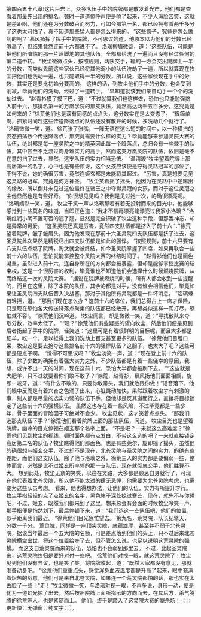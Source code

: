 第四百五十八章!这片巨岩上，众多队伍手中的院牌都是散发着光芒，他们都是查看着那最先出现的排名，顿时一道道惊呼声便是响了起来，不少人满脸苦笑，这就是差距啊，他们还在为分数破百而努力，可如今那第一名，都已经拥有着两千多分了这也太可怕了，真不知道那些猛人都是怎么得来的。
“这些疯子，究竟是怎么做到的啊？”慕风扬挥了挥手中的院牌，不可思议的道，他原本以为他们的分数已经够高了，但结果竟然连前十六都进不了。
洛璃柳眉微蹙，道：“这些队伍，可能是把他们所降临的那一片落脚地的其他队伍，全部都给洗了一遍而且没有经过任何的第二道中转。
”牧尘微微点头，按照规则，两队交手，输的一方会交出院牌上一半的分数，而类似先前这些家伙已经将其他弱小的队伍洗劫了一遍，所以就算现在牧尘把他们也洗劫一遍，也只能取得一半的分数，所以说，这些家伙现在手中的分数，其实还是要比初始分要高的。
这样的话，到牧尘他们手中的分数，也会受到削减，毕竟他们的洗劫，经过了一道转手。
“早知道就该我们亲自动手一个个的洗劫过去。
”赵青衫摸了摸下巴，道：“不过就算我们也这样做，恐怕也只能勉强挤入前十六，那排名第一的万凰学院的那支队伍，竟然高达两千五百多分，这究竟是如何来的？”徐荒他们也是深有同感的点点头，这分数实在是太变态了。
“很简单啊，抓紧时间趁这些传送降落点的队伍还没有散开的时候，多洗劫几个就行了。
”洛璃微微一笑，道。
徐荒张了张嘴，一阵无语在这么短的时间中，以一种横扫的姿态扫荡数个传送降落点，那究竟需要什么样的实力？毕竟能够来参加灵院大赛的队伍，绝对都是每一座灵院之中的精英因此每一个降落点，总归会有一些棘手的队伍，其中甚至不乏渡过肉身难实力的高手，然而这支万凰灵院的队伍，依旧是毫不在意的扫了过去，显然，这支队伍的实力相当恐怖。
“温清璇”牧尘望着院牌上那高居第一的名字，心中也是有些惊讶，这个女孩应该便是夺得灵路冠军的那位了，不得不说，她的确很厉害，竟然连姬玄都是未能将其超过。
“厉害，真是想要见见这灵路的冠军，究竟是何方神圣。
”牧尘笑着摇了摇头，他因为在灵路中中途踢出的缘故，所以倒并未见过这位最终在诸王之中夺得灵冠的女孩，而对于这位灵冠之主他显然也是有些好奇。
“你很想见见吗？我倒是见过她一次，的确很漂亮呢。
”洛璃嫣然一笑，道。
牧尘干笑一声从洛璃那若有若无投射而来的目光中，他能够感觉到一些莫名的味道，当即正色道：“我才不信再漂亮能漂亮过我家小洛璃？”洛璃红润小嘴不置可否的翘了翘，显然是完全识破了牧尘这种手段，但那番神态，却是异常的可爱。
“这圣灵院还真是厉害，竟然四支队伍都是挤入了前十六¨．”徐荒望着院牌，皱了皱眉头，因为他发现在那前十六圣灵院四支队伍都是挤了进去，这圣灵院此次果然是精锐尽出四支队伍都是如此的强悍。
“按照规则，前十六只要有八支队伍点燃了院牌，淘汰就会被终结，如今圣灵院掌握了四席，如果再联合一些前十六的队伍，恐怕就能掌控整个灵院大赛的终结时间了。
”赵青衫他们也是面色凝重，虽然进入前十六，连自身所在的方向都会被暴露，但却是能够掌控比赛的结束权，这是一个很厉害的权利，毕竟谁也不知道他们会选择什么时候燃烧院牌，从而终结这一次的灵院大赛。
“据说在院牌被燃烧的时候，所有人都会收到一些提醒的，而且在这里，除了本院的队伍，其余的都是对手，没有谁会相信他们，毕竟如果让圣灵院四支队伍晋入决战塞，那对于其他所有灵院都是一件坏消息。
”洛璃螓首轻摇，道。
“那我们现在怎么办？这前十六的席位，我们总得占上一席才保险，只是现在恐怕各大传送降落点聚集的队伍都已经散开，再想类似这样一网打尽，恐怕就不容!。
”徐荒他们沉吟道。
!牧尘闻言，却是微微一笑，道：“寻找散队来夺取分数，效率太低了。
”“嗯？”徐荒他们有些疑惑的望向牧尘，然后他们便是见到后者扬起了手中的院牌，轻笑道：“这里可是有着很鲜明的目标呢，而且大多都是肥羊，吃一个，足以抵得上我们洗劫上百支甚至更多的队伍。
”徐荒他们目瞪口呆，牧尘这是要去抢夺这些排名前十六的强悍队伍？这胆子，也太大了吧？这些可都是硬点子啊。
“觉得不可思议吗？”牧尘淡笑一声，道：“现在登上前十六的队伍，除了少数的确拥有着强大实力之外，不少队伍都是有着一些侥幸的原因，我想，或许不出一天的时间，现在这前十六，恐怕大半都会被刷下去。
”“这些就是大肥羊，只不过就要看你们敢不敢了？”徐荒，赵青衫，慕风扬他们面面相觑，旋即一咬牙，道：“有什么不敢的，只要你敢带头，我们就敢跟你做！”话音落下，他们眼中反而是有着兴奋之色涌了出来，心脏跳动加快，果然跟着牧尘才有刺激的事，别人都是尽量的选实力弱的队伍下手，但他却是反其道而行之，直接将目标锁定了这些前十六的强横队伍。
虽然这也存在着一些风险，不过毕竟都是一些少年，骨子里面的冒险因子可绝对不会少。
牧尘见状，这才笑着点点头。
“那我们选那支队伍下手？”徐荒他们看着院牌上面的那些队伍，问道。
牧尘目光也是望着院牌，幽冷的目光停顿在姬玄那个名字上面。
“不是吧？一来就这么高难度？”徐荒他们见到牧尘的视线，顿时面色都有点发白，不带这么选的吧？一来就直接锁定高居第二名的队伍？牧尘瞧得他们那面色，也是有些莞尔，旋即摇了摇头，虽然他的确很想与姬玄交手，不过却不是现在，北苍灵院与圣灵院之间的实力，的确有些差距，而他们这支队伍，除了他与洛璃之外，徐荒三人的实力都是要偏弱一些，整体而言，必然是比不过姬玄所率领的那一支队伍，现在就彻底交手，他们胜算不大。
想到此处，牧尘无奈的笑笑，以往在灵路，大多都是顾忌自身就行了，可现在他代表着北苍灵院，所以他不能太过的肆无忌惮，他需要为北苍灵院考虑，也需要为这些队员考虑。
看来，他也得想办法，让他们的队伍，实力有所提升才行。
牧尘手指轻轻的点了点姬玄的名字，黑色眸子深处掠过寒芒，现在，就先不与你碰吧，不过，姬玄，既然我们都来到了这里，想来总会有会面的时候牧尘冷笑一声，那手指便是悄然划下，最后停顿下来，道：“我们选这一支队伍吧，他们的位置，似乎距离我们最近。
”徐荒他们目光急忙望去。
第九名，荒灵院，队长纪擎天，分数一千分。
荒灵院，同样是一座顶尖灵院，底蕴雄厚，甚至并不弱于北苍灵院，据说当年最后一个五大院的名额，可是差点落到他们的头上，只不过后来北苍灵院横空出世，将这个位置给夺了去，但不管怎么说，也足以说明这荒灵院的强横。
而这支自荒灵院而来的队伍，恐怕也不会弱到那里去。
不过，比起圣灵院来，这荒灵院终归是要好对付一些吧。
徐荒他们对视一眼，就这荒灵院了！牧尘见到他们没有异议，也是笑了笑，将院牌收起，道：“既然大家都没有意见，那就准备动身吧。
”徐荒他们重重点头，感觉浑身血液温度都是升高了起来，眼中充满着炽热的战意，他们可是来自北苍灵院，如果连一个荒灵院都怕的话，那也实在太丢脸了一些！“走！”牧尘微微一笑，与洛璃对视一眼，不再多说，身形一动，便是化为一道虹光掠了出去，然后按照院牌上面所指示的方向而去，在其后方，杀气腾腾的徐荒等人，也是紧随而上。
他们，终于是踏入了这灵院大赛的厮杀场！〖∷更新快∷无弹窗∷纯文字∷〗。
